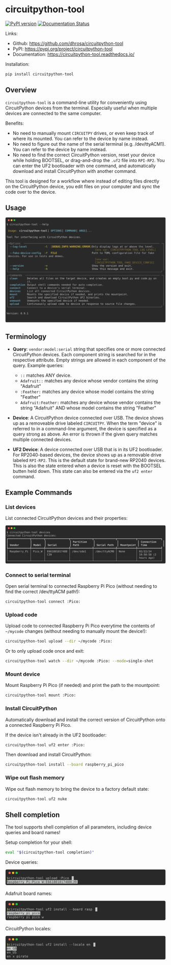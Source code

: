 # circuitpython-tool

[![PyPI version](https://badge.fury.io/py/circuitpython-tool.svg)](https://badge.fury.io/py/circuitpython-tool)
[![Documentation Status](https://readthedocs.org/projects/circuitpython-tool/badge/?version=latest)](https://circuitpython-tool.readthedocs.io/latest/?badge=latest)


Links:
- Github: https://github.com/dhrosa/circuitpython-tool
- PyPI: https://pypi.org/project/circuitpython-tool
- Documentation: https://circuitpython-tool.readthedocs.io/

Installation:

```sh
pip install circuitpython-tool
```

## Overview

`circuitpython-tool` is a command-line utility for conveniently using
CircuitPython devices from the terminal. Especially useful
when multiple devices are connected to the same computer.

Benefits:
- No need to manually mount `CIRCUITPY` drives, or even keep track of where its mounted. You can refer to the device by name instead.
- No need to figure out the name of the serial terminal (e.g. /dev/ttyACM1). You can refer to the device by name instead.
- No need to find the correct CircuitPython version, reset your device while holding BOOTSEL, or drag-and-drop the `.uf2` file into `RPI-RP2`. You can enter the UF2 bootloader with one command, and automatically download and install CircuitPython with another command.

This tool is designed for a workflow where instead of editing files directly on
the CircuitPython device, you edit files on your computer and sync the code over
to the device.

## Usage

![`circuitpython-tool --help`](images/usage.svg)

## Terminology

- **Query**: `vendor:model:serial` string that specifies one or more connected CircuitPython devices. Each component string is searched for in the respective attribute. Empty strings are allowed in each component of the query. Example queries:
  - `::` matches ANY device.
  - `Adafruit::` matches any device whose vendor contains the string "Adafruit"
  - `:Feather:` matches any device whose model contains the string "Feather"
  - `Adafruit:Feather:` matches any device whose vendor contains the string "Adafruit" AND whose model contains the string "Feather"
  
- **Device**: A CircuitPython device connected over USB. The device shows up as
  a removeable drive labeled `CIRCUITPY`. When the term "device" is referred to
  in a command-line argument, the device is specified as a query strong as
  above. An error is thrown if the given query matches multiple connected
  devices.
  
- **UF2 Device**: A device connected over USB that is in its UF2 bootloader. For
  RP2040-based devices, the device shows up as a removable drive labeled
  `RPI-RP2`. This is the default state for brand-new RP2040 devices. This is
  also the state entered when a device is reset with the BOOTSEL butten held
  down. This state can also be entered via the `uf2 enter` command.

## Example Commands

### List devices
List connected CircuitPython devices and their properties:

![`circuitpython-tool devices`](images/devices.svg)


### Connect to serial terminal

Open serial terminal to connected Raspberry Pi Pico (without needing to find the correct /dev/ttyACM path!):

```sh
circuitpython-tool connect :Pico:
```

### Upload code

Upload code to connected Raspberry Pi Pico everytime the contents of `~/mycode` changes (without needing to manually mount the device!):

```sh
circuitpython-tool upload --dir ~/mycode :Pico:
```

Or to only upload code once and exit:

```sh
circuitpython-tool watch --dir ~/mycode :Pico: --mode=single-shot
```

### Mount device
Mount Raspberry Pi Pico (if needed) and print the path to the mountpoint:
```sh
circuitpython-tool mount :Pico:
```

### Install CircuitPython

Automatically download and install the correct version of CircuitPython onto a connected Raspberry Pi Pico.

If the device isn't already in the UF2 bootloader:

```sh
circuitpython-tool uf2 enter :Pico:
```

Then download and install CircuitPython:
```sh
circuitpython-tool install --board raspberry_pi_pico
```

### Wipe out flash memory

Wipe out flash memory to bring the device to a factory default state:
```sh
circuitpython-tool uf2 nuke
```

## Shell completion

The tool supports shell completion of all parameters, including device queries and board names!

Setup completion for your shell:

```sh
eval "$(circuitpython-tool completion)"
```

Device queries:
<!-- RICH-CODEX hide_command: true -->
![`python3 -m circuitpython_tool.tools.shell_completer 'upload :Pico'`](images/completion_upload.svg)

Adafruit board names:
<!-- RICH-CODEX hide_command: true -->
![`python3 -m circuitpython_tool.tools.shell_completer 'uf2 install --board rasp'`](images/completion_uf2_install.svg)

CircuitPython locales:
<!-- RICH-CODEX hide_command: true -->
![`python3 -m circuitpython_tool.tools.shell_completer 'uf2 install --locale en'`](images/completion_uf2_locales.svg)
